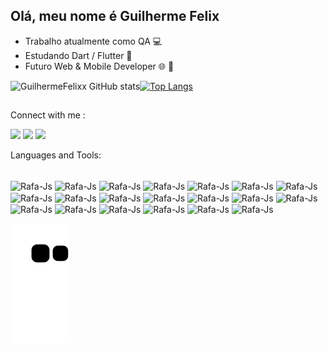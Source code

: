 

## Olá, meu nome é Guilherme Felix

- Trabalho atualmente como QA 💻
- Estudando Dart / Flutter 🎯
- Futuro Web & Mobile Developer 🌐 📱

<!---
GuilhermeFelixx/GuilhermeFelixx is a ✨ special ✨ repository because its `README.md` (this file) appears on your GitHub profile.
You can click the Preview link to take a look at your changes.
--->


![GuilhermeFelixx GitHub stats](https://github-readme-stats.vercel.app/api?username=GuilhermeFelixx&show_icons=true&&theme=material-palenight)[![Top Langs](https://github-readme-stats.vercel.app/api/top-langs/?username=GuilhermeFelixx&langs_count=8&theme=material-palenight&layout=compact)](https://github.com/GuilhermeFelixx/github-readme-stats)


##

Connect with me :

<a href="https://www.linkedin.com/in/guilherme-felix-de-oliveira-0337aa176/"><img src="https://img.shields.io/badge/LinkedIn-0077B5?style=for-the-badge&logo=linkedin&logoColor=white" /></a>
<a href="https://guilhermefelix.com"><img src="https://img.shields.io/badge/website-000000?style=for-the-badge&logo=About.me&logoColor=white" /></a>
<a href="https://instagram.com/guilhermefxx"><img src="https://img.shields.io/badge/Instagram-E4405F?style=for-the-badge&logo=instagram&logoColor=white" /></a>






Languages and Tools:
<div style="display: inline_block"><br>
  <img align="center" alt="Rafa-Js" height="30" width="40" src="https://cdn.jsdelivr.net/gh/devicons/devicon/icons/dart/dart-original-wordmark.svg">
  <img align="center" alt="Rafa-Js" height="30" width="40" src="https://cdn.jsdelivr.net/gh/devicons/devicon/icons/flutter/flutter-original.svg">
  <img align="center" alt="Rafa-Js" height="30" width="40" src="https://cdn.jsdelivr.net/gh/devicons/devicon/icons/java/java-original-wordmark.svg">
  <img align="center" alt="Rafa-Js" height="30" width="40" src="https://cdn.jsdelivr.net/gh/devicons/devicon/icons/postgresql/postgresql-original-wordmark.svg">
  <img align="center" alt="Rafa-Js" height="30" width="40" src="https://cdn.jsdelivr.net/gh/devicons/devicon/icons/mysql/mysql-original-wordmark.svg">
  <img align="center" alt="Rafa-Js" height="30" width="40" src="https://cdn.jsdelivr.net/gh/devicons/devicon/icons/javascript/javascript-original.svg">
  <img align="center" alt="Rafa-Js" height="30" width="40" src="https://cdn.jsdelivr.net/gh/devicons/devicon/icons/html5/html5-original-wordmark.svg">
  <img align="center" alt="Rafa-Js" height="30" width="40" src="https://cdn.jsdelivr.net/gh/devicons/devicon/icons/css3/css3-original-wordmark.svg">
  <img align="center" alt="Rafa-Js" height="30" width="40" src="https://cdn.jsdelivr.net/gh/devicons/devicon/icons/php/php-original.svg">
  <img align="center" alt="Rafa-Js" height="30" width="40" src="https://cdn.jsdelivr.net/gh/devicons/devicon/icons/wordpress/wordpress-original.svg">
  <img align="center" alt="Rafa-Js" height="30" width="40" src="https://cdn.jsdelivr.net/gh/devicons/devicon/icons/woocommerce/woocommerce-original.svg">
  <img align="center" alt="Rafa-Js" height="30" width="40" src="https://cdn.jsdelivr.net/gh/devicons/devicon/icons/git/git-original-wordmark.svg">
  <img align="center" alt="Rafa-Js" height="30" width="40" src="https://cdn.jsdelivr.net/gh/devicons/devicon/icons/trello/trello-plain-wordmark.svg">
  <img align="center" alt="Rafa-Js" height="30" width="40" src="https://cdn.jsdelivr.net/gh/devicons/devicon/icons/tortoisegit/tortoisegit-original.svg">
  <img align="center" alt="Rafa-Js" height="30" width="40" src="https://cdn.worldvectorlogo.com/logos/monday-1.svg">
  <img align="center" alt="Rafa-Js" height="30" width="40" src="https://avatars.githubusercontent.com/u/7058228?v=4">
  <img align="center" alt="Rafa-Js" height="30" width="40" src="https://cdn.jsdelivr.net/gh/devicons/devicon/icons/androidstudio/androidstudio-original.svg">
  <img align="center" alt="Rafa-Js" height="30" width="40" src="https://cdn.jsdelivr.net/gh/devicons/devicon/icons/bootstrap/bootstrap-original.svg">
  <img align="center" alt="Rafa-Js" height="30" width="40" src="https://cdn.jsdelivr.net/gh/devicons/devicon/icons/vscode/vscode-original.svg">
  <img align="center" alt="Rafa-Js" height="30" width="40" src="https://ps.w.org/fancy-elementor-flipbox/assets/icon-128x128.png?rev=1996709">
  
  ![Snake animation](https://github.com/rafaballerini/rafaballerini/blob/output/github-contribution-grid-snake.svg) </div>
 
